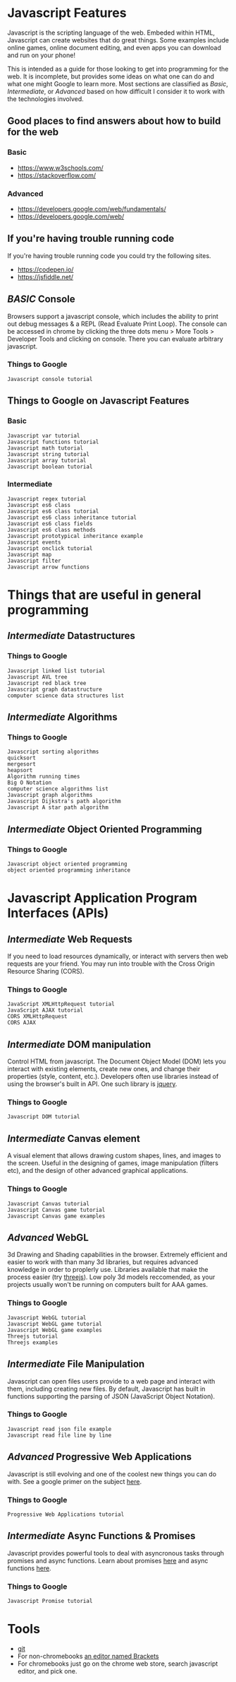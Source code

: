 # Javascript Features

Javascript is the scripting language of the web. Embeded within HTML, Javascript can create websites that do great things. Some examples include online games, online document editing, and even apps you can download and run on your phone!

This is intended as a guide for those looking to get into programming for the web. It is incomplete, but provides some ideas on what one can do and what one might Google to learn more. Most sections are classified as *Basic*, *Intermediate*, or *Advanced* based on how difficult I consider it to work with the technologies involved.


## Good places to find answers about how to build for the web


### Basic

- https://www.w3schools.com/
- https://stackoverflow.com/


### Advanced

- https://developers.google.com/web/fundamentals/
- https://developers.google.com/web/


## If you're having trouble running code

If you're having trouble running code you could try the following sites.

- https://codepen.io/
- https://jsfiddle.net/


## *BASIC* Console

Browsers support a javascript console, which includes the ability to print out debug messages & a REPL (Read Evaluate Print Loop). The console can be accessed in chrome by clicking the three dots menu > More Tools > Developer Tools and clicking on console. There you can evaluate arbitrary javascript.


### Things to Google

    Javascript console tutorial


## Things to Google on Javascript Features


### Basic

    Javascript var tutorial
    Javascript functions tutorial
    Javascript math tutorial
    Javascript string tutorial
    Javascript array tutorial
    Javascript boolean tutorial
    

### Intermediate
    Javascript regex tutorial
    Javascript es6 class
    Javascript es6 class tutorial
    Javascript es6 class inheritance tutorial
    Javascript es6 class fields
    Javascript es6 class methods
    Javascript prototypical inheritance example
    Javascript events
    Javascript onclick tutorial
    Javascript map
    Javascript filter
    Javascript arrow functions


# Things that are useful in general programming


## *Intermediate* Datastructures


### Things to Google

    Javascript linked list tutorial
    Javascript AVL tree
    Javascript red black tree
    Javascript graph datastructure
    computer science data structures list


## *Intermediate* Algorithms


### Things to Google

    Javascript sorting algorithms
    quicksort
    mergesort
    heapsort
    Algorithm running times
    Big O Notation
    computer science algorithms list
    Javascript graph algorithms
    Javascript Dijkstra's path algorithm
    Javascript A star path algorithm
    


## *Intermediate* Object Oriented Programming


### Things to Google

    Javascript object oriented programming
    object oriented programming inheritance


# Javascript Application Program Interfaces (APIs)


## *Intermediate* Web Requests

If you need to load resources dynamically, or interact with servers then web requests are your friend. You may run into trouble with the Cross Origin Resource Sharing (CORS).


### Things to Google

    JavaScript XMLHttpRequest tutorial
    JavaScript AJAX tutorial
    CORS XMLHttpRequest
    CORS AJAX


## *Intermediate* DOM manipulation

Control HTML from javascript. The Document Object Model (DOM) lets you interact with existing elements, create new ones, and change their properties (style, content, etc.). Developers often use libraries instead of using the browser's built in API. One such library is [jquery](https://jquery.com/).


### Things to Google

    Javascript DOM tutorial


## *Intermediate* Canvas element

A visual element that allows drawing custom shapes, lines, and images to the screen. Useful in the designing of games, image manipulation (filters etc), and the design of other advanced graphical applications.


### Things to Google

    Javascript Canvas tutorial
    Javascript Canvas game tutorial
    Javascript Canvas game examples


## *Advanced* WebGL

3d Drawing and Shading capabilities in the browser. Extremely efficient and easier to work with than many 3d libraries, but requires advanced knowledge in order to proplerly use. Libraries available that make the process easier (try [threejs](https://threejs.org/)). Low poly 3d models reccomended, as your projects usually won't be running on computers built for AAA games. 


### Things to Google

    Javascript WebGL tutorial
    Javascript WebGL game tutorial
    Javascript WebGL game examples
    Threejs tutorial
    Threejs examples


## *Intermediate* File Manipulation

Javascript can open files users provide to a web page and interact with them, including creating new files. By default, Javascript has built in functions supporting the parsing of JSON (JavaScript Object Notation).


### Things to Google

    Javascript read json file example
    Javascript read file line by line


## *Advanced* Progressive Web Applications

Javascript is still evolving and one of the coolest new things you can do with. See a google primer on the subject [here](https://developers.google.com/web/fundamentals/primers/service-workers/).


### Things to Google

    Progressive Web Applications tutorial


## *Intermediate* Async Functions & Promises

Javascript provides powerful tools to deal with asyncronous tasks through promises and async functions. Learn about promises [here](https://developers.google.com/web/fundamentals/primers/promises) and async functions [here](https://developers.google.com/web/fundamentals/primers/async-functions).


### Things to Google

    Javascript Promise tutorial

# Tools

- [git](http://github.com)
- For non-chromebooks [an editor named Brackets](http://brackets.io/)
- For chromebooks just go on the chrome web store, search javascript editor, and pick one.
